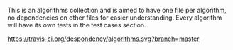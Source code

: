 This is an algorithms collection and is aimed to have one file per algorithm, no dependencies on other files for easier understanding. 
Every algorithm will have its own tests in the test cases section.

https://travis-ci.org/despondency/algorithms.svg?branch=master
